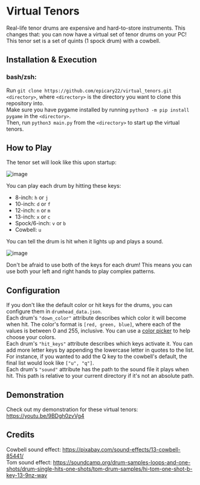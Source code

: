 # Virtual Tenors

Real-life tenor drums are expensive and hard-to-store instruments. This changes that: you can now have a virtual set
of tenor drums on your PC! This tenor set is a set of quints (1 spock drum) with a cowbell.

## Installation & Execution
### bash/zsh: 
Run `git clone https://github.com/epicary22/virtual_tenors.git <directory>`, where `<directory>` is the directory you 
want to clone this repository into.  
Make sure you have pygame installed by running `python3 -m pip install pygame` in the `<directory>`.  
Then, run `python3 main.py` from the `<directory>` to start up the virtual tenors.

## How to Play
The tenor set will look like this upon startup:  

![image](https://github.com/epicary22/virtual_tenors/assets/89352235/9a471820-9d0e-43d3-b262-3eb37dc95f37)

You can play each drum by hitting these keys:
* 8-inch: `h` or `j`
* 10-inch: `d` or `f`
* 12-inch: `n` or `m`
* 13-inch: `x` or `c`
* Spock/6-inch: `v` or `b`
* Cowbell: `u`

You can tell the drum is hit when it lights up and plays a sound.

![image](https://github.com/epicary22/virtual_tenors/assets/89352235/d4f07b0e-4a15-43af-8d6b-46147c630a01)

Don't be afraid to use both of the keys for each drum! This means you can use both your left and right hands to play
complex patterns.

## Configuration
If you don't like the default color or hit keys for the drums, you can configure them in `drumhead_data.json`.  
Each drum's `"down_color"` attribute describes which color it will become when hit.
The color's format is `[red, green, blue]`, where each of the values is between 0 and 255, inclusive.
You can use a <a href="https://g.co/kgs/xyHMC3A">color picker</a> to help choose your colors.  
Each drum's `"hit_keys"` attribute describes which keys activate it. You can add more letter keys by appending
the lowercase letter in quotes to the list. For instance, if you wanted to add the Q key to the cowbell's default,
the final list would look like `["u", "q"]`.  
Each drum's `"sound"` attribute has the path to the sound file it plays when hit. This path is relative to your current
directory if it's not an absolute path.

## Demonstration
Check out my demonstration for these virtual tenors: https://youtu.be/9BDgh0zvVg4

## Credits
Cowbell sound effect: https://pixabay.com/sound-effects/13-cowbell-85441/  
Tom sound effect: https://soundcamp.org/drum-samples-loops-and-one-shots/drum-single-hits-one-shots/tom-drum-samples/hi-tom-one-shot-b-key-13-9nz-wav
